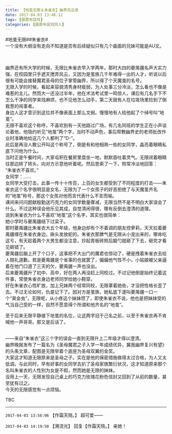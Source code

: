 ```yaml
---
title: 【地茧无限＆朱雀衣】幽界风云录
date: 2017-04-03 13:48:12
tags: [霹雳布袋戏]
categories: [霹雳布袋戏同人]
---
```


<p dir="ltr"  >#地茧无限##朱雀衣#<br />一个没有大纲没有走向不知道是否有后续疑似只有几个画面的兄妹可能是AU文。<br /><br /><br /></p> 
<p dir="ltr"  >幽界还有所大学的时候，无限比朱雀衣早入学两年。那时大四的夔禺疆名声大实力强，在校园里只手遮天搅弄风云，又因为是茧族几千年难得一出的人才，听说以后很有可能会接替魔君圣母的位子掌管幽界，所以得了个天魔茧的名号。<br />无限入学的时候，看起来容貌清秀身材瘦弱，为人处事三分冷淡，怎么看也不像是难惹的主儿。然而大一还没过半年，他在术法考试里一鸣惊人，课后有几名手下不怎么干净的同学来找麻烦，也不见他怎么动手，第二天就有人在垃圾场里捡到了倒栽葱的闹事者。<br />身边人这才意识到这位并不像表面上那么文弱。慢慢地有人给他起了个绰号叫“地茧”。<br />无限不喜欢这个称呼，不喜欢到有一天他路过广场，有几名同班的学生正在小声谈论着他，他隐约听见“地茧”两个字，当时不动声色，事后帮教幽界史的老师批改作业时准确地给这几个人都判了“D-”。<br />此后是再没人敢公开叫这个称号了，倒是有和他相熟一些的女同学，晶亮着眼睛私底下问他为什么。<br />当时正是午餐时间，大家屯积在餐房里盘坐一地，默默吞吐着灵气。无限闭着眼睛往那边转了转头，向对方示意他听着呢。然后思索了一下，照常冷淡地回答：<br />“朱雀衣不喜欢。”<br />女同学：……<br />女同学大受打击，此事一传十十传百，上百的女生都受到了不同程度的打击——朱雀衣这个名字很明显是女名，无限为了一个女孩子的好恶拒绝了与天魔茧齐名的“地茧”称号，那这个女孩对他而言代表什么不言而喻。<br />课间来问问题献殷勤送巧克力的女同学数量骤减，无限当然不是不明白大家误会了什么。不过这种误会他乐见其成，自觉清闲得很，哪有反倒去澄清的道理。<br />说到朱雀衣为什么不喜欢“地茧”这个名字，其实也很简单：<br />她小学时与夔禺疆结下过梁子。<br />那时夔禺疆比朱雀衣大五个年级，他身边却有个不着调的朋友控萝莉，天天拉着夔禺疆缠在朱雀衣身边，揪头发放蛇的。朱雀衣那脾气是无限从小宠出来的，哪肯吃这亏，有天趁着两个大男生都没注意，抄起青板砖照后脑勺就砸了下去，砸完才看见砸错了。<br />夔禺疆后脑上开了个口子，这事把不大出门的魔君也惊动了，硬是拽着朱雀衣去给人赔礼道歉。若是夔禺疆是个省事的也就罢了，偏偏他气性不小，小姑娘被父亲逼着在他门口道了三天的欠，夔禺疆一声也没出。<br />后来夔禺疆升了初中、高中，好在两人再没赶上同校过。不过记他倒是始终记着这件事，常使朱雀衣身边老师同学给她小鞋穿。<br />好在朱雀衣心性旷放，加上兄妹两个经常同校，无限罩着她些，才没把性格长歪了去。不过无论如何，仇是记下了。因对方是茧族，她私底下遂叫夔禺疆一口一个“臭金虫”，无限呢，从小疼这个妹妹惯了，即使朱雀衣不说，他也是把妹妹受的气当自己受的一样，自然不愿意得个所谓和他齐名的“地茧”。<br /></p> 
<p dir="ltr"  >至于后来无限平静接下地茧的名位，让这两字冠于己名之前，以至于朱雀衣再不肯喊他一声哥哥。那又是后话了。<br /><br /></p> 
<p dir="ltr"  >——来自“朱雀衣”这三个字的误会一直到无限升上二年级才得以澄清。<br />幽界晚报发布了一篇名为《圣母魔君之子入学一年成绩优异，冀我幽界复兴有望》的头条文章，配图是无限举着个底座为圣母双翼的金奖。<br />大家这才知道无限原来是圣母之子。实在是他的保密措施做得太过合格，为人又太低调。与此同时，早有好事的女同学去扒了圣母家族繁衍状况，这才知道原来那个名叫朱雀衣的人性别为女是不假，然而她是无限的妹妹。<br />没用上一天，无限发现自己桌上的巧克力玫瑰花粉色信封又回到了从前的数量，甚至犹有过之。<br />今天的无限感觉有一点烦恼。</p> 
<p dir="ltr"  >TBC</p>

<!-- more -->

---

`2017-04-03 13:56:06` 【作霜天晓。】 超可爱——

`2017-04-03 14:19:50` 【溯流光】 回复【作霜天晓。】 亲她！
